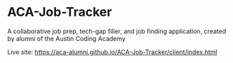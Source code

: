 # ACA-Job-Tracker
A collaborative job prep, tech-gap filler, and job finding application, created by alumni of the Austin Coding Academy

Live site: https://aca-alumni.github.io/ACA-Job-Tracker/client/index.html
